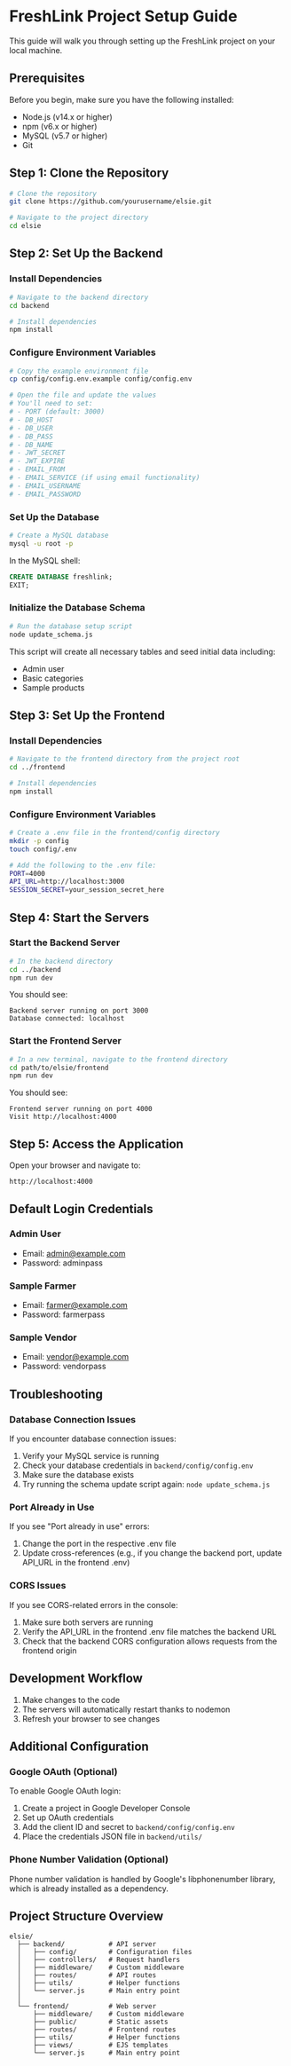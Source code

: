 # FreshLink Project Setup Guide

This guide will walk you through setting up the FreshLink project on your local machine.

## Prerequisites

Before you begin, make sure you have the following installed:

- Node.js (v14.x or higher)
- npm (v6.x or higher)
- MySQL (v5.7 or higher)
- Git

## Step 1: Clone the Repository

```bash
# Clone the repository
git clone https://github.com/yourusername/elsie.git

# Navigate to the project directory
cd elsie
```

## Step 2: Set Up the Backend

### Install Dependencies

```bash
# Navigate to the backend directory
cd backend

# Install dependencies
npm install
```

### Configure Environment Variables

```bash
# Copy the example environment file
cp config/config.env.example config/config.env

# Open the file and update the values
# You'll need to set:
# - PORT (default: 3000)
# - DB_HOST
# - DB_USER
# - DB_PASS
# - DB_NAME
# - JWT_SECRET
# - JWT_EXPIRE
# - EMAIL_FROM
# - EMAIL_SERVICE (if using email functionality)
# - EMAIL_USERNAME
# - EMAIL_PASSWORD
```

### Set Up the Database

```bash
# Create a MySQL database
mysql -u root -p
```

In the MySQL shell:

```sql
CREATE DATABASE freshlink;
EXIT;
```

### Initialize the Database Schema

```bash
# Run the database setup script
node update_schema.js
```

This script will create all necessary tables and seed initial data including:
- Admin user
- Basic categories
- Sample products

## Step 3: Set Up the Frontend

### Install Dependencies

```bash
# Navigate to the frontend directory from the project root
cd ../frontend

# Install dependencies
npm install
```

### Configure Environment Variables

```bash
# Create a .env file in the frontend/config directory
mkdir -p config
touch config/.env

# Add the following to the .env file:
PORT=4000
API_URL=http://localhost:3000
SESSION_SECRET=your_session_secret_here
```

## Step 4: Start the Servers

### Start the Backend Server

```bash
# In the backend directory
cd ../backend
npm run dev
```

You should see:
```
Backend server running on port 3000
Database connected: localhost
```

### Start the Frontend Server

```bash
# In a new terminal, navigate to the frontend directory
cd path/to/elsie/frontend
npm run dev
```

You should see:
```
Frontend server running on port 4000
Visit http://localhost:4000
```

## Step 5: Access the Application

Open your browser and navigate to:
```
http://localhost:4000
```

## Default Login Credentials

### Admin User
- Email: admin@example.com
- Password: adminpass

### Sample Farmer
- Email: farmer@example.com
- Password: farmerpass

### Sample Vendor
- Email: vendor@example.com
- Password: vendorpass

## Troubleshooting

### Database Connection Issues

If you encounter database connection issues:

1. Verify your MySQL service is running
2. Check your database credentials in `backend/config/config.env`
3. Make sure the database exists
4. Try running the schema update script again: `node update_schema.js`

### Port Already in Use

If you see "Port already in use" errors:

1. Change the port in the respective .env file
2. Update cross-references (e.g., if you change the backend port, update API_URL in the frontend .env)

### CORS Issues

If you see CORS-related errors in the console:

1. Make sure both servers are running
2. Verify the API_URL in the frontend .env file matches the backend URL
3. Check that the backend CORS configuration allows requests from the frontend origin

## Development Workflow

1. Make changes to the code
2. The servers will automatically restart thanks to nodemon
3. Refresh your browser to see changes

## Additional Configuration

### Google OAuth (Optional)

To enable Google OAuth login:

1. Create a project in Google Developer Console
2. Set up OAuth credentials
3. Add the client ID and secret to `backend/config/config.env`
4. Place the credentials JSON file in `backend/utils/`

### Phone Number Validation (Optional)

Phone number validation is handled by Google's libphonenumber library, which is already installed as a dependency.



## Project Structure Overview

```
elsie/
  ├── backend/           # API server
  │   ├── config/        # Configuration files
  │   ├── controllers/   # Request handlers
  │   ├── middleware/    # Custom middleware
  │   ├── routes/        # API routes
  │   ├── utils/         # Helper functions
  │   └── server.js      # Main entry point
  │
  └── frontend/          # Web server
      ├── middleware/    # Custom middleware
      ├── public/        # Static assets
      ├── routes/        # Frontend routes
      ├── utils/         # Helper functions
      ├── views/         # EJS templates
      └── server.js      # Main entry point
``` 